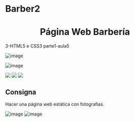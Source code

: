 # Barber2
<h1 align="center"> Página Web Barbería </h1> 

 3-HTML5 e CSS3 parte1-aula5

 
![image](https://github.com/Galbickus/Barber2/assets/135274833/20dc7fa7-ab03-4468-8f6e-0eca36f22d29)

![image](https://github.com/Galbickus/Barber2/assets/135274833/94a8e9e4-0818-4907-83dc-c39c97ad3adf)


<img src="https://img.shields.io/badge/HTML-red"> <img src="https://img.shields.io/badge/-CSS-blue">    <img src="https://img.shields.io/badge/VSC-green">  

<h2>Consigna</h2>
Hacer una página web estática con fotografias.
 

 ![image](https://github.com/Galbickus/Barber2/assets/135274833/99b490d2-5943-4cbd-86bd-69604ec5523c)
 ![image](https://github.com/Galbickus/Barber2/assets/135274833/ab857124-c77b-4bd6-a405-65ac380a9077)


